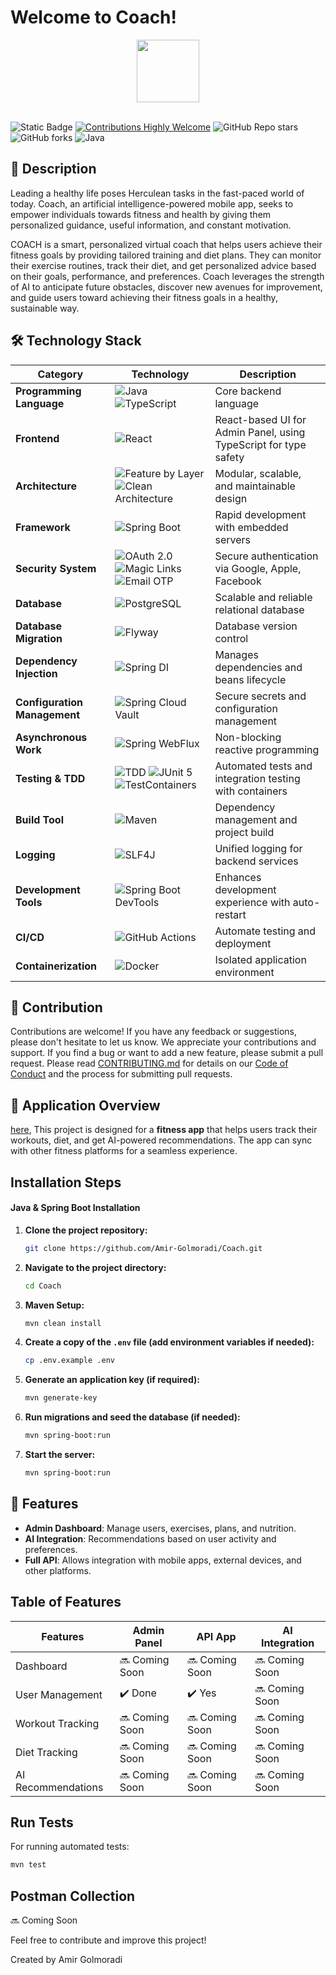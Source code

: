 # Welcome to Coach!

<div align="center">  
  <image height= "100" width ="100" src="assets/logo.png"></image>
  <br>  
</div>
<br>

![Static Badge](https://img.shields.io/badge/MIT-License-brightgreen) [![Contributions Highly Welcome](https://img.shields.io/badge/contributions-welcome-brightgreen.svg?style=flat)](https://github.com/Amir-Golmoradi/Coach/blob/master/CONTRIBUTING.md) ![GitHub Repo stars](https://img.shields.io/github/stars/Amir-Golmoradi/Coach) ![GitHub forks](https://img.shields.io/github/forks/Amir-Golmoradi/Coach?label=Amir%20Golmoradi) ![Java](https://img.shields.io/badge/Java-21-blue?logo=openjdk)

## 📜 Description

Leading a healthy life poses Herculean tasks in the fast-paced world of today. Coach, an artificial intelligence-powered
mobile app, seeks to empower individuals towards fitness and health by giving them personalized guidance, useful
information, and constant motivation.

COACH is a smart, personalized virtual coach that helps users achieve their fitness goals by providing tailored training
and diet plans. They can monitor their exercise routines, track their diet, and get personalized advice based on their
goals, performance, and preferences. Coach leverages the strength of AI to anticipate future obstacles, discover new
avenues for improvement, and guide users toward achieving their fitness goals in a healthy, sustainable way.

## 🛠 Technology Stack

| Category                     | Technology                                                                                                                                                                                                      | Description                                                      |
|------------------------------|-----------------------------------------------------------------------------------------------------------------------------------------------------------------------------------------------------------------|------------------------------------------------------------------|
| **Programming Language**     | ![Java](https://img.shields.io/badge/Java-21-blue?logo=openjdk)    ![TypeScript](https://img.shields.io/badge/TypeScript-5-blue?logo=typescript)                                                                | Core backend language                                            |
| **Frontend**                 | ![React](https://img.shields.io/badge/React-18-blue?logo=react)                                                                                                                                                 | React-based UI for Admin Panel, using TypeScript for type safety |
| **Architecture**             | ![Feature by Layer](https://img.shields.io/badge/Architecture-Feature_by_Layer-blueviolet) ![Clean Architecture](https://img.shields.io/badge/Architecture-Clean_Architecture-blueviolet)                       | Modular, scalable, and maintainable design                       |
| **Framework**                | ![Spring Boot](https://img.shields.io/badge/Spring%20Boot-3.4.2-brightgreen?logo=springboot)                                                                                                                    | Rapid development with embedded servers                          |
| **Security System**          | ![OAuth 2.0](https://img.shields.io/badge/Auth-OAuth_2.0-orange?logo=oauth) ![Magic Links](https://img.shields.io/badge/Auth-Magic_Links-blue) ![Email OTP](https://img.shields.io/badge/Auth-Email_OTP-yellow) | Secure authentication via Google, Apple, Facebook                |
| **Database**                 | ![PostgreSQL](https://img.shields.io/badge/Database-PostgreSQL-blue?logo=postgresql)                                                                                                                            | Scalable and reliable relational database                        |
| **Database Migration**       | ![Flyway](https://img.shields.io/badge/Migration-Flyway-red?logo=flyway)                                                                                                                                        | Database version control                                         |
| **Dependency Injection**     | ![Spring DI](https://img.shields.io/badge/DI-Spring_DI-brightgreen?logo=spring)                                                                                                                                 | Manages dependencies and beans lifecycle                         |
| **Configuration Management** | ![Spring Cloud Vault](https://img.shields.io/badge/Config-Spring_Cloud_Vault-purple?logo=vault)                                                                                                                 | Secure secrets and configuration management                      |
| **Asynchronous Work**        | ![Spring WebFlux](https://img.shields.io/badge/Reactive-Spring_WebFlux-green?logo=spring)                                                                                                                       | Non-blocking reactive programming                                |
| **Testing & TDD**            | ![TDD](https://img.shields.io/badge/Testing-TDD-yellow) ![JUnit 5](https://img.shields.io/badge/Testing-JUnit_5-blue?logo=junit5) ![TestContainers](https://img.shields.io/badge/Testing-TestContainers-orange) | Automated tests and integration testing with containers          |
| **Build Tool**               | ![Maven](https://img.shields.io/badge/Build-Maven-red?logo=apachemaven)                                                                                                                                         | Dependency management and project build                          |
| **Logging**                  | ![SLF4J](https://img.shields.io/badge/Logging-SLF4J-lightgrey?logo=log4j)                                                                                                                                       | Unified logging for backend services                             |
| **Development Tools**        | ![Spring Boot DevTools](https://img.shields.io/badge/DevTools-Spring_Boot_DevTools-brightgreen)                                                                                                                 | Enhances development experience with auto-restart                |
| **CI/CD**                    | ![GitHub Actions](https://img.shields.io/badge/CI/CD-GitHub_Actions-blue?logo=githubactions)                                                                                                                    | Automate testing and deployment                                  |
| **Containerization**         | ![Docker](https://img.shields.io/badge/Containerization-Docker-blue?logo=docker)                                                                                                                                | Isolated application environment                                 |

## 🤝 Contribution

Contributions are welcome! If you have any feedback or suggestions, please don't hesitate to let us know. We appreciate
your contributions and support. If you find a bug or want to add a new feature, please submit a pull request. Please
read [CONTRIBUTING.md](https://github.com/Amir-Golmoradi/Coach/blob/master/Contributing.md) for details on
our [Code of Conduct](https://github.com/Amir-Golmoradi/Coach/blob/master/Code_Of_Conduct.md) and the process for
submitting pull requests.

## 📱 Application Overview

[here](https://github.com/RahimMahmoudzadeh/Coach), This project is designed for a **fitness app** that helps users
track their workouts, diet, and get AI-powered recommendations. The app can sync with other fitness platforms for a
seamless experience.

## Installation Steps

#### Java & Spring Boot Installation

1. **Clone the project repository:**

    ```bash
    git clone https://github.com/Amir-Golmoradi/Coach.git
    ```

2. **Navigate to the project directory:**

    ```bash
    cd Coach
    ```

3. **Maven Setup:**

    ```bash
    mvn clean install
    ```

4. **Create a copy of the `.env` file (add environment variables if needed):**

    ```bash
    cp .env.example .env
    ```

5. **Generate an application key (if required):**

    ```bash
    mvn generate-key
    ```

6. **Run migrations and seed the database (if needed):**

    ```bash
    mvn spring-boot:run
    ```

7. **Start the server:**

    ```bash
    mvn spring-boot:run
    ```

## 📑 Features

- **Admin Dashboard**: Manage users, exercises, plans, and nutrition.
- **AI Integration**: Recommendations based on user activity and preferences.
- **Full API**: Allows integration with mobile apps, external devices, and other platforms.

## Table of Features

| Features           | Admin Panel    | API App        | AI Integration |
|--------------------|----------------|----------------|----------------|
| Dashboard          | 🔜 Coming Soon | 🔜 Coming Soon | 🔜 Coming Soon |
| User Management    | ✔️ Done        | ✔️ Yes         | 🔜 Coming Soon |
| Workout Tracking   | 🔜 Coming Soon | 🔜 Coming Soon | 🔜 Coming Soon |
| Diet Tracking      | 🔜 Coming Soon | 🔜 Coming Soon | 🔜 Coming Soon |
| AI Recommendations | 🔜 Coming Soon | 🔜 Coming Soon | 🔜 Coming Soon |

## Run Tests

For running automated tests:

```bash
mvn test
```

## Postman Collection

🔜 Coming Soon

Feel free to contribute and improve this project!

Created by Amir Golmoradi
